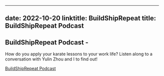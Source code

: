 
---
date: 2022-10-20
linktitle: BuildShipRepeat
title: BuildShipRepeat Podcast
---

## BuildShipRepeat Podcast - 

How do you apply your karate lessons to your work life? Listen along to a conversation with Yulin Zhou and I to find out!

[BuildShipRepeat Podcast](https://buildshiprepeat.co.uk/2022/10/20/career-kiki-xii-devops-karate-career-advice-with-mike-pearce/)



